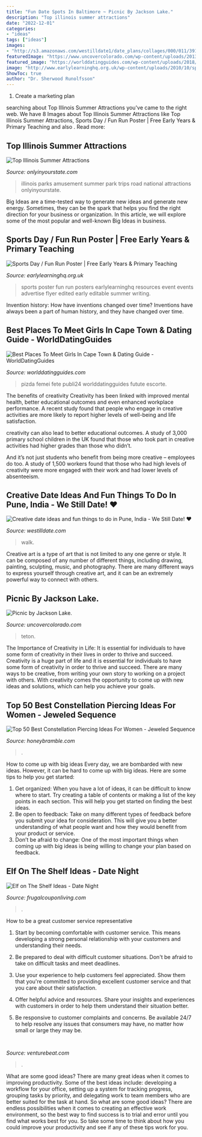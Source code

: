 ```yaml
---
title: "Fun Date Spots In Baltimore ~ Picnic By Jackson Lake."
description: "Top illinois summer attractions"
date: "2022-12-01"
categories:
- "ideas"
tags: ["ideas"]
images:
- "http://s3.amazonaws.com/westilldate1/date_plans/collages/000/011/391/original/collage-image-11391.png?1452701888"
featuredImage: "https://www.uncovercolorado.com/wp-content/uploads/2013/07/2013-06-27-Grand-Teton22.jpg"
featured_image: "https://worlddatingguides.com/wp-content/uploads/2018/06/hook-up-bars-nightclubs-cape-town-meet-women-dating-guide-768x511.jpg"
image: "http://www.earlylearninghq.org.uk/wp-content/uploads/2010/10/sports-day-prev.jpg"
ShowToc: true
author: "Dr. Sherwood Runolfsson"
---
```



1. Create a marketing plan 

	

		
searching about Top Illinois Summer Attractions you've came to the right web. We have 8 Images about Top Illinois Summer Attractions like Top Illinois Summer Attractions, Sports Day / Fun Run Poster | Free Early Years &amp; Primary Teaching and also . Read more:
		
    
## Top Illinois Summer Attractions

<img loading=lazy src="http://cdn.onlyinyourstate.com/wp-content/uploads/2016/07/a-103.jpg" onerror="this.onerror=null;this.src='https://tse1.mm.bing.net/th?id=OIP.s4SVzdROftLNIcLTk3xYXQHaEK&amp;pid=15.1';" alt="Top Illinois Summer Attractions">

_Source: onlyinyourstate.com_

>illinois parks amusement summer park trips road national attractions onlyinyourstate. 

	

Big Ideas are a time-tested way to generate new ideas and generate new energy. Sometimes, they can be the spark that helps you find the right direction for your business or organization. In this article, we will explore some of the most popular and well-known Big Ideas in business.

    
## Sports Day / Fun Run Poster | Free Early Years &amp; Primary Teaching

<img loading=lazy src="http://www.earlylearninghq.org.uk/wp-content/uploads/2010/10/sports-day-prev.jpg" onerror="this.onerror=null;this.src='https://tse2.mm.bing.net/th?id=OIP.MOMjpcNxQa_IBH9mDIJpYgAAAA&amp;pid=15.1';" alt="Sports Day / Fun Run Poster | Free Early Years &amp; Primary Teaching">

_Source: earlylearninghq.org.uk_

>sports poster fun run posters earlylearninghq resources event events advertise flyer edited early editable summer writing. 

	

Invention history: How have inventions changed over time?
Inventions have always been a part of human history, and they have changed over time.

    
## Best Places To Meet Girls In Cape Town &amp; Dating Guide - WorldDatingGuides

<img loading=lazy src="https://worlddatingguides.com/wp-content/uploads/2018/06/hook-up-bars-nightclubs-cape-town-meet-women-dating-guide-768x511.jpg" onerror="this.onerror=null;this.src='https://tse4.mm.bing.net/th?id=OIP.MBPUt8KMItUaTbaEft5FjAHaE7&amp;pid=15.1';" alt="Best Places To Meet Girls In Cape Town &amp; Dating Guide - WorldDatingGuides">

_Source: worlddatingguides.com_

>pizda femei fete publi24 worlddatingguides futute escorte. 

	

The benefits of creativity
Creativity has been linked with improved mental health, better educational outcomes and even enhanced workplace performance.
A recent study found that people who engage in creative activities are more likely to report higher levels of well-being and life satisfaction.

 creativity can also lead to better educational outcomes. A study of 3,000 primary school children in the UK found that those who took part in creative activities had higher grades than those who didn’t.

And it’s not just students who benefit from being more creative – employees do too. A study of 1,500 workers found that those who had high levels of creativity were more engaged with their work and had lower levels of absenteeism.

    
## Creative Date Ideas And Fun Things To Do In Pune, India - We Still Date! ♥

<img loading=lazy src="http://s3.amazonaws.com/westilldate1/date_plans/collages/000/011/391/original/collage-image-11391.png?1452701888" onerror="this.onerror=null;this.src='https://tse1.mm.bing.net/th?id=OIP.uGR1TnMY6FNadTG9tnvQGAHaEJ&amp;pid=15.1';" alt="Creative date ideas and fun things to do in Pune, India - We Still Date! ♥">

_Source: westilldate.com_

>walk. 

	

Creative art is a type of art that is not limited to any one genre or style. It can be composed of any number of different things, including drawing, painting, sculpting, music, and photography. There are many different ways to express yourself through creative art, and it can be an extremely powerful way to connect with others.

    
## Picnic By Jackson Lake.

<img loading=lazy src="https://www.uncovercolorado.com/wp-content/uploads/2013/07/2013-06-27-Grand-Teton22.jpg" onerror="this.onerror=null;this.src='https://tse2.mm.bing.net/th?id=OIP.4xN_h-H6OoYDUvfmI_h-wAHaE7&amp;pid=15.1';" alt="Picnic by Jackson Lake.">

_Source: uncovercolorado.com_

>teton. 

	

The Importance of Creativity in Life: It is essential for individuals to have some form of creativity in their lives in order to thrive and succeed.
Creativity is a huge part of life and it is essential for individuals to have some form of creativity in order to thrive and succeed. There are many ways to be creative, from writing your own story to working on a project with others. With creativity comes the opportunity to come up with new ideas and solutions, which can help you achieve your goals.

    
## Top 50 Best Constellation Piercing Ideas For Women - Jeweled Sequence

<img loading=lazy src="https://honeybramble.com/wp-content/uploads/sexy-cute-constellation-ear-spike-piercing-ideas-for-women.jpg" onerror="this.onerror=null;this.src='https://tse4.mm.bing.net/th?id=OIP.aEY4HTTrV3gW6T-GfV3ivQHaHa&amp;pid=15.1';" alt="Top 50 Best Constellation Piercing Ideas For Women - Jeweled Sequence">

_Source: honeybramble.com_

>. 

	

How to come up with big ideas
Every day, we are bombarded with new ideas. However, it can be hard to come up with big ideas. Here are some tips to help you get started: 
1. Get organized: When you have a lot of ideas, it can be difficult to know where to start. Try creating a table of contents or making a list of the key points in each section. This will help you get started on finding the best ideas. 
2. Be open to feedback: Take on many different types of feedback before you submit your idea for consideration. This will give you a better understanding of what people want and how they would benefit from your product or service. 
3. Don’t be afraid to change: One of the most important things when coming up with big ideas is being willing to change your plan based on feedback.

    
## Elf On The Shelf Ideas - Date Night

<img loading=lazy src="https://www.frugalcouponliving.com/wp-content/uploads/2013/11/elf-on-the-shelf-ideas-date-night-frugal-coupon-living.jpg" onerror="this.onerror=null;this.src='https://tse4.mm.bing.net/th?id=OIP.pjQUtSA1KLoS3dQkWUpHjwHaE8&amp;pid=15.1';" alt="Elf on The Shelf Ideas - Date Night">

_Source: frugalcouponliving.com_

>. 

	

How to be a great customer service representative
1. Start by becoming comfortable with customer service. This means developing a strong personal relationship with your customers and understanding their needs.
2. Be prepared to deal with difficult customer situations. Don't be afraid to take on difficult tasks and meet deadlines.

3. Use your experience to help customers feel appreciated. Show them that you're committed to providing excellent customer service and that you care about their satisfaction.

4. Offer helpful advice and resources. Share your insights and experiences with customers in order to help them understand their situation better.

5. Be responsive to customer complaints and concerns. Be available 24/7 to help resolve any issues that consumers may have, no matter how small or large they may be.

    
## 

<img loading=lazy src="https://venturebeat.com/wp-content/uploads/2019/05/firefox-voice-search-widget.png" onerror="this.onerror=null;this.src='https://tse4.mm.bing.net/th?id=OIP.OYqjpvfURGBtMOr7J1iMewHaEg&amp;pid=15.1';" alt="">

_Source: venturebeat.com_

>. 

	

What are some good ideas?
There are many great ideas when it comes to improving productivity. Some of the best ideas include: developing a workflow for your office, setting up a system for tracking progress, grouping tasks by priority, and delegating work to team members who are better suited for the task at hand. So what are some good ideas? There are endless possibilities when it comes to creating an effective work environment, so the best way to find success is to trial and error until you find what works best for you. So take some time to think about how you could improve your productivity and see if any of these tips work for you.

